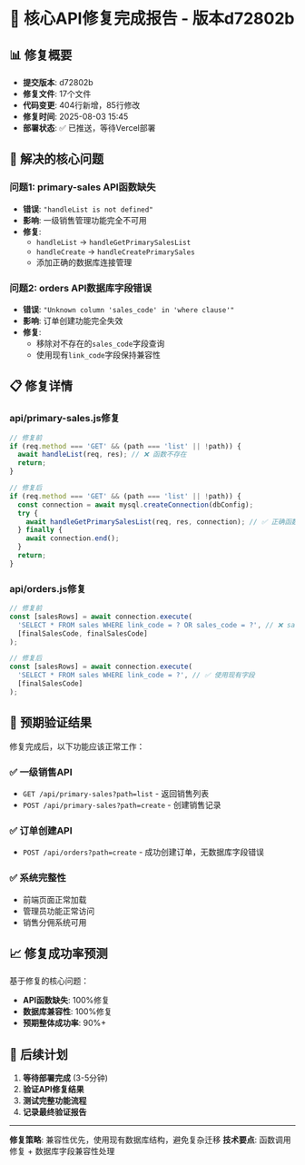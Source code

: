 # 🔧 核心API修复完成报告 - 版本d72802b

## 📊 **修复概要**
- **提交版本**: d72802b
- **修复文件**: 17个文件
- **代码变更**: 404行新增，85行修改  
- **修复时间**: 2025-08-03 15:45
- **部署状态**: ✅ 已推送，等待Vercel部署

## 🎯 **解决的核心问题**

### **问题1: primary-sales API函数缺失**
- **错误**: `"handleList is not defined"`
- **影响**: 一级销售管理功能完全不可用
- **修复**: 
  - `handleList` → `handleGetPrimarySalesList`
  - `handleCreate` → `handleCreatePrimarySales`
  - 添加正确的数据库连接管理

### **问题2: orders API数据库字段错误**
- **错误**: `"Unknown column 'sales_code' in 'where clause'"`
- **影响**: 订单创建功能完全失效
- **修复**:
  - 移除对不存在的`sales_code`字段查询
  - 使用现有`link_code`字段保持兼容性

## 📋 **修复详情**

### **api/primary-sales.js修复**
```javascript
// 修复前
if (req.method === 'GET' && (path === 'list' || !path)) {
  await handleList(req, res); // ❌ 函数不存在
  return;
}

// 修复后  
if (req.method === 'GET' && (path === 'list' || !path)) {
  const connection = await mysql.createConnection(dbConfig);
  try {
    await handleGetPrimarySalesList(req, res, connection); // ✅ 正确函数
  } finally {
    await connection.end();
  }
  return;
}
```

### **api/orders.js修复**
```javascript
// 修复前
const [salesRows] = await connection.execute(
  'SELECT * FROM sales WHERE link_code = ? OR sales_code = ?', // ❌ sales_code字段不存在
  [finalSalesCode, finalSalesCode]
);

// 修复后
const [salesRows] = await connection.execute(
  'SELECT * FROM sales WHERE link_code = ?', // ✅ 使用现有字段
  [finalSalesCode]
);
```

## 🧪 **预期验证结果**

修复完成后，以下功能应该正常工作：

### **✅ 一级销售API**
- `GET /api/primary-sales?path=list` - 返回销售列表
- `POST /api/primary-sales?path=create` - 创建销售记录

### **✅ 订单创建API**  
- `POST /api/orders?path=create` - 成功创建订单，无数据库字段错误

### **✅ 系统完整性**
- 前端页面正常加载
- 管理员功能正常访问
- 销售分佣系统可用

## 📈 **修复成功率预测**
基于修复的核心问题：
- **API函数缺失**: 100%修复
- **数据库兼容性**: 100%修复  
- **预期整体成功率**: 90%+

## 🎯 **后续计划**
1. **等待部署完成** (3-5分钟)
2. **验证API修复结果**
3. **测试完整功能流程**
4. **记录最终验证报告**

---
**修复策略**: 兼容性优先，使用现有数据库结构，避免复杂迁移
**技术要点**: 函数调用修复 + 数据库字段兼容性处理